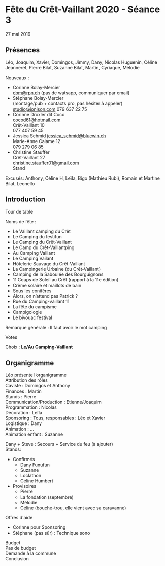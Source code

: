 # Fête du Crêt-Vaillant 2020 - Séance 3

27 mai 2019

## Présences
Léo, Joaquim, Xavier, Domingos, Jimmy, Dany, Nicolas Huguenin, Céline Jeanneret, Pierre Bilat, Suzanne Bilat, Martin, Cyriaque, Mélodie

Nouveaux : 
* Corinne Bolay-Mercier  
cbm@rpn.ch (pas de watsapp, communiquer par email)
* Stéphane Bolay-Mercier  
(montage/pub + contacts pro, pas hésiter à appeler)  
studio@ionison.com
079 637 22 75
* Corinne Droxler dit Coco  
cocod61@hotmail.com  
Crêt-Vaillant 10  
077 407 59 45
* Jessica Schmid
jessica_schmid@bluewin.ch  
Marie-Anne Calame 12  
079 279 06 85
* Christine Stauffer  
Crêt-Vaillant 27  
christine.stauffer01@gmail.com  
Stand

Excusés:
Anthony, Céline H, Leïla, Bigo (Mathieu Rubi), Romain et Martine Bilat, Leonello

## Introduction

Tour de table

Noms de fête :

* Le Vaillant camping du Crêt
* Le Camping du festifun
* Le Camping du Crêt-Vaillant
* Le Camp du Crêt-Vaillantping
* Au Camping Vaillant
* Le Camping Vailant
* Hôtelerie Sauvage du Crêt-Vaillant
* La Campingerie Urbaine (du Crêt-Vaillant)
* Camping de la Saboulée des Bourguignons
* 11 Coups de Soleil au Crêt (rapport à la 11e édition)
* Crème solaire et maillots de bain
* Sous les conifères
* Alors, on n’attend pas Patrick ?
* Rue du Camping-vaillant 11
* La fête du campisme
* Campigologie
* Le bivouac festival

Remarque générale : Il faut avoir le mot camping

Votes

Choix : **Le/Au Camping-Vaillant**


## Organigramme

Léo présente l’organigramme  
Attribution des rôles  
Caviste : Domingos et Anthony  
Finances : Martin  
Stands : Pierre  
Communication/Production : Etienne/Joaquim  
Programmation : Nicolas  
Décoration : Leïla  
Sponsoring : Tous, responsables : Léo et Xavier  
Logistique : Dany  
Animation : …  
Animation enfant : Suzanne  

Dany + Steve : Secours + Service du feu (à ajouter)  
Stands:
* Confirmés
    * Dany Funufun
    * Suzanne
    * Loclathon
    * Céline Humbert
* Provisoires
    * Pierre
    * La fondation (septembre)
    * Mélodie
    * Céline (bouche-trou, elle vient avec sa caravanne)

Offres d'aide
* Corinne pour Sponsoring
* Stéphane (pas sûr) : Technique sono

Budget  
Pas de budget  
Demande à la commune  
Conclusion
